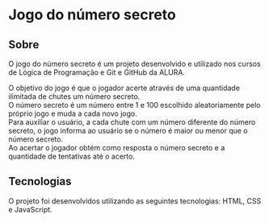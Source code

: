 # **Jogo do número secreto**

## **Sobre**
O jogo do número secreto é um projeto desenvolvido e utilizado nos cursos de Lógica de Programação e Git e GitHub da ALURA.  
  
O objetivo do jogo é que o jogador acerte através de uma quantidade ilimitada de chutes um número secreto.  
O número secreto é um número entre 1 e 100 escolhido aleatoriamente pelo próprio jogo e muda a cada novo jogo.  
Para auxiliar o usuário, a cada chute com um número diferente do número secreto, o jogo informa ao usuário se o 
número é maior ou menor que o número secreto.  
Ao acertar o jogador obtém como resposta o número secreto e a quantidade de tentativas até o acerto.

## **Tecnologias**
O projeto foi desenvolvidos utilizando as seguintes tecnologias: HTML, CSS e JavaScript.
